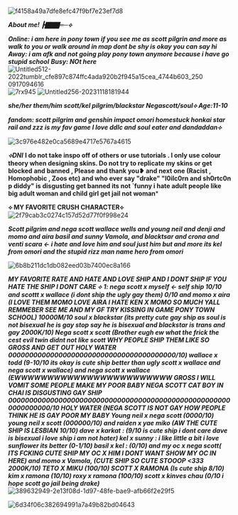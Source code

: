 ![f4158a49a7dfe8efc47f9bf7e23ef7d8](https://github.com/user-attachments/assets/2c2c193e-fb6d-43fa-85e8-d8ed52e1f1ee)


*******About me! ┣▇▇▇═─⟡******* 

***Online: i am here in pony town if you see me as scott pilgrin and more as walk to you or walk around in map dont be shy is okay you can say hi***
***Away: i am afk and not going play pony town anymore because i have go stupid school***
***Busy: NOt here***
![Untitled512-2022![tumblr_cfe897c874ffc4ada920b2f945a15cea_4744b603_250](https://github.com/user-attachments/assets/d7f01379-89c6-46c1-bbda-cb8d447a26a9)
0917094616](https://github.com/user-attachments/assets/8443cd70-e985-4fd5-80c2-c08a74de91ba)
![7rx945](https://github.com/user-attachments/assets/de8c82a1-faf1-4a67-9b34-dc4a8d9d1a4c)
![Untitled256-20231118181944](https://github.com/user-attachments/assets/0773a439-d4c7-49e0-8dba-1e2e3347357e)

*****she/her them/him  scott/kel  pilgrim/blackstar  Negascott/soul⟡ Age:11-10*****

***fandom: scott pilgrim and genshin impact omori homestuck  honkai star rail and  zzz is my fav game I love ddlc and soul eater and dandaddan⟡***

![3c976e482e0ca5689e4717e5767a4615](https://github.com/user-attachments/assets/92d0d1a0-906e-4ae5-84af-81a89fe23815)

*****⟡DNI*****
****I do not take inspo off of others or use tutorials . I only use colour theory when designing skins. Do not try to replicate my skins or get blocked and banned  , Please and thank you❥ and next one (Racist , Homophobic , Zoos etc) and who ever say "drake" "l0ilc0rn and sh0rtc0n  p diddy" is disgusting get banned its not `funny i hate adult people like big adult woman and child girl get jail not woman*****

****⟡ MY FAVORITE CRUSH CHARACTER⟡**** ![2f79cab3c0274c157d52d77f0f998e24](https://github.com/user-attachments/assets/685a84e1-dc4a-4cc9-8eef-b432e3367987)

*****Scott pilgrim and nega scott wallace wells and young neil and denji and momo and aira basil and sunny  Vamola, and blacktsar and crona and venti scara <- i hate and love him and soul just him but and more its kel from omori and the stupid rizz man name hero from omori*****

![6b8b211dc1db082eed03b7400ec8a166](https://github.com/user-attachments/assets/be53d195-fb23-40fc-8596-f3e4d39ad76f)


****MY FAVORITE  RATE AND HATE AND LOVE SHIP AND I DONT SHIP  IF YOU HATE THE SHIP I DONT CARE ⟡***
*****1: nega scott x myself <- self ship 10/10 and scottt x wallace (i dont ship the ugly gay them)  0/10 and momo x aira  (I LOVE THEM  MOMO LOVE AIRA I HATE KEN X MOMO SO MUCH YALL REMMEBER SEE ME AND MY GF TRY KISSING IN GAME PONY TOWN SCHOOL) 10000M/10  soul x blackstar (its pretty cute gay ship as soul is not bisexual he is gay stop say he is bisexual and blackstar is trans and gay 2000K/10) Nega scott x scott (Brother eugh ew what the frick  the cest evil twin didnt  not like scott  WHY PEOPLE SHIP THEM LIKE SO GROSS AND   GET OUT   HOLY WATER 0000000000000000000000000000000000000000/10) wallace x todd (9-10/10 its okay is cute ship better than ugly scott x wallace and nega scott x wallace) and nega scott x wallace (EWWWWWWWWWWWWWWWWWWWWWWWW GROSS I WILL VOMIT SOME PEOPLE MAKE MY POOR BABY NEGA SCOTT CAT BOY IN CHAI IS DISGUSTING GAY SHIP 000000000000000000000000000000000000000000000000000000000000000/10 HOLY WATER (NEGA SCOTT IS NOT GAY HOW PEOPLE  THINK HE IS GAY POOR MY BABY Young neil x nega scott  (0000/10)  young neil x scott (000000/10) and raiden x yae miko (AW THE CUTE SHIP IS LESBIAN 10/10)  dave x karkat : (9/10 is cute ship i dont care dave is bisexual i love ship i am not hater) kel x sunny : i like little a bit i love sunflower its better (0-1/10) basil x kel : (0/10) and my oc x nega scott( ITS FCKING CUTE SHIP MY OC X HIM I DONT WANT SHOW MY OC IN HERE) and momo x  Vamola, (CUTE SHIP SO CUTE STOOOP <333 2000K/10) TETO X MIKU  (100/10) SCOTT X RAMONA (Is cute ship 8/10) kim x ramona (10/10) roxy x ramona (100/10) scott x kinves chau (0/10 i hope scott go jail being drake)******
![389632949-2e13f08d-1d97-48fe-bae9-afb66f2e29f5](https://github.com/user-attachments/assets/d7c621f3-a99d-42e0-a86f-d36c22d2ba10)

![6d34f06c382694991a7a49b82bd04643](https://github.com/user-attachments/assets/8936ec28-95d5-4010-a7e9-8a8b1bd2460b)
